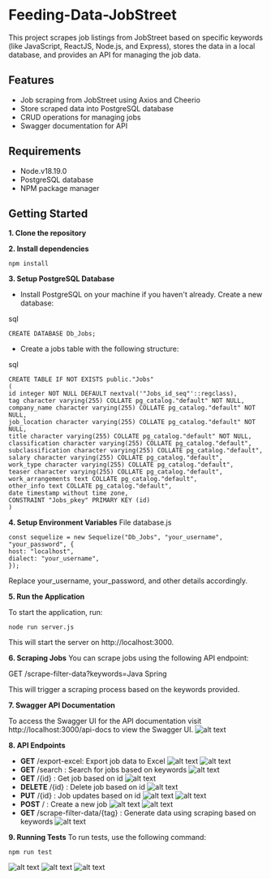 # Feeding-Data-JobStreet

This project scrapes job listings from JobStreet based on specific keywords (like JavaScript, ReactJS, Node.js, and Express), stores the data in a local database, and provides an API for managing the job data.

## Features

- Job scraping from JobStreet using Axios and Cheerio
- Store scraped data into PostgreSQL database
- CRUD operations for managing jobs
- Swagger documentation for API

## Requirements

- Node.v18.19.0
- PostgreSQL database
- NPM package manager

## Getting Started

**1. Clone the repository**

**2. Install dependencies**

```
npm install
```

**3. Setup PostgreSQL Database**

- Install PostgreSQL on your machine if you haven't already. Create a new database:

sql

```
CREATE DATABASE Db_Jobs;
```

- Create a jobs table with the following structure:

sql

```
CREATE TABLE IF NOT EXISTS public."Jobs"
(
id integer NOT NULL DEFAULT nextval('"Jobs_id_seq"'::regclass),
tag character varying(255) COLLATE pg_catalog."default" NOT NULL,
company_name character varying(255) COLLATE pg_catalog."default" NOT NULL,
job_location character varying(255) COLLATE pg_catalog."default" NOT NULL,
title character varying(255) COLLATE pg_catalog."default" NOT NULL,
classification character varying(255) COLLATE pg_catalog."default",
subclassification character varying(255) COLLATE pg_catalog."default",
salary character varying(255) COLLATE pg_catalog."default",
work_type character varying(255) COLLATE pg_catalog."default",
teaser character varying(255) COLLATE pg_catalog."default",
work_arrangements text COLLATE pg_catalog."default",
other_info text COLLATE pg_catalog."default",
date timestamp without time zone,
CONSTRAINT "Jobs_pkey" PRIMARY KEY (id)
)
```

**4. Setup Environment Variables**
File database.js

```
const sequelize = new Sequelize("Db_Jobs", "your_username", "your_password", {
host: "localhost",
dialect: "your_username",
});
```

Replace your_username, your_password, and other details accordingly.

**5. Run the Application**

To start the application, run:

```
node run server.js
```

This will start the server on http://localhost:3000.

**6. Scraping Jobs**
You can scrape jobs using the following API endpoint:

GET /scrape-filter-data?keywords=Java Spring

This will trigger a scraping process based on the keywords provided.

**7. Swagger API Documentation**

To access the Swagger UI for the API documentation visit http://localhost:3000/api-docs to view the Swagger UI.
![alt text](pictures/image.png)

**8. API Endpoints**

- **GET** /export-excel: Export job data to Excel
  ![alt text](pictures/image-1.png)
  ![alt text](pictures/image-2.png)
- **GET** /search : Search for jobs based on keywords
  ![alt text](pictures/image-3.png)
- **GET** /{id} : Get job based on id
  ![alt text](pictures/image-4.png)
- **DELETE** /{id} : Delete job based on id
  ![alt text](pictures/image-5.png)
- **PUT** /{id} : Job updates based on id
  ![alt text](pictures/image-6.png)
  ![alt text](pictures/image-7.png)
- **POST** / : Create a new job
  ![alt text](pictures/image-9.png)
  ![alt text](pictures/image-10.png)
- **GET** /scrape-filter-data/{tag} : Generate data using scraping based on keywords
  ![alt text](pictures/image-8.png)

**9. Running Tests**
To run tests, use the following command:

```
npm run test
```

![alt text](pictures/image-11.png)
![alt text](pictures/image-12.png)
![alt text](pictures/image-13.png)
